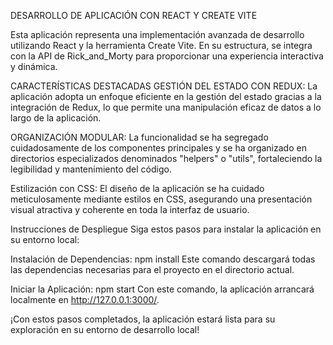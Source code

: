 
DESARROLLO DE APLICACIÓN CON REACT Y CREATE VITE

Esta aplicación representa una implementación avanzada de desarrollo utilizando React y la herramienta Create Vite.
En su estructura, se integra con la API de Rick_and_Morty para proporcionar una experiencia interactiva y dinámica.

CARACTERÍSTICAS DESTACADAS GESTIÓN DEL ESTADO CON REDUX:
La aplicación adopta un enfoque eficiente en la gestión del estado gracias a la integración de Redux, lo que permite una manipulación eficaz de datos a lo largo de la aplicación.

ORGANIZACIÓN MODULAR:
La funcionalidad se ha segregado cuidadosamente de los componentes principales y se ha organizado en directorios especializados denominados "helpers" o "utils", fortaleciendo la legibilidad y mantenimiento del código.

Estilización con CSS:
El diseño de la aplicación se ha cuidado meticulosamente mediante estilos en CSS, asegurando una presentación visual atractiva y coherente en toda la interfaz de usuario.

Instrucciones de Despliegue
Siga estos pasos para instalar la aplicación en su entorno local:

Instalación de Dependencias:
npm install
Este comando descargará todas las dependencias necesarias para el proyecto en el directorio actual.

Iniciar la Aplicación:
npm start
Con este comando, la aplicación arrancará localmente en http://127.0.0.1:3000/.

¡Con estos pasos completados, la aplicación estará lista para su exploración en su entorno de desarrollo local!
